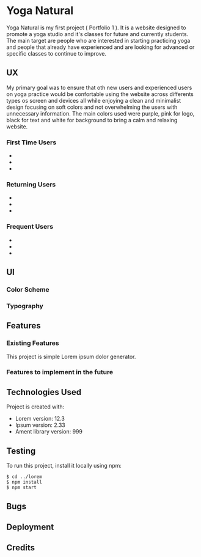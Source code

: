 # Yoga Natural
Yoga Natural is my first project ( Portfolio 1 ). It is a website designed to promote a yoga studio and it's classes for future and currently students. The main target are people who are interested in starting practicing yoga and people that already have experienced and are looking for advanced or specific classes to continue to improve.

## UX
My primary goal was to ensure that oth new users and experienced users on yoga practice would be confortable using the website across differents types os screen and devices all while enjoying a clean and minimalist design focusing on soft colors and not overwhelming the users with unnecessary information.
The main colors used were purple, pink for logo, black for text and white for background to bring a calm and relaxing website.

### First Time Users
*
*
*

### Returning Users
*
*
*

### Frequent Users
*
*
*

## UI
### Color Scheme
### Typography

## Features
### Existing Features
This project is simple Lorem ipsum dolor generator.

### Features to implement in the future
	
## Technologies Used
Project is created with:
* Lorem version: 12.3
* Ipsum version: 2.33
* Ament library version: 999
	
## Testing
To run this project, install it locally using npm:

```
$ cd ../lorem
$ npm install
$ npm start
```

## Bugs

## Deployment

## Credits
